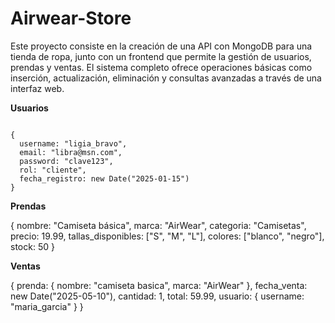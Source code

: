 ﻿# Airwear-Store

Este proyecto consiste en la creación de una API con MongoDB para una tienda de ropa, junto con un frontend que permite la gestión de usuarios, prendas y ventas. El sistema completo ofrece operaciones básicas como inserción, actualización, eliminación y consultas avanzadas a través de una interfaz web.

**Usuarios**

```

{
  username: "ligia_bravo",
  email: "libra@msn.com",
  password: "clave123",
  rol: "cliente",
  fecha_registro: new Date("2025-01-15")
}

```

**Prendas**

{
  nombre: "Camiseta básica",
  marca: "AirWear",
  categoria: "Camisetas",
  precio: 19.99,
  tallas_disponibles: ["S", "M", "L"],
  colores: ["blanco", "negro"],
  stock: 50
}

**Ventas**

{
  prenda: { 
    nombre: "camiseta basica",
    marca: "AirWear"
  },
  fecha_venta: new Date("2025-05-10"),
  cantidad: 1,
  total: 59.99,
  usuario: { username: "maria_garcia" }
}
